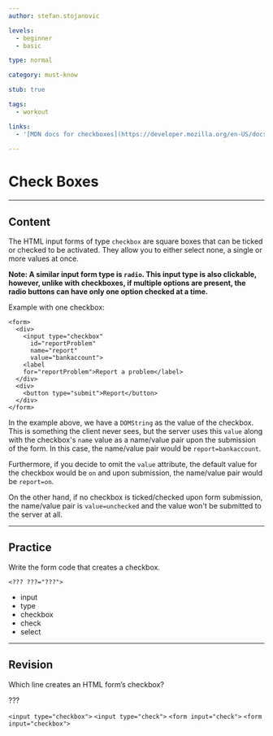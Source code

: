 ```yaml
---
author: stefan.stojanovic

levels:
  - beginner
  - basic

type: normal

category: must-know

stub: true

tags:
  - workout

links:
  - '[MDN docs for checkboxes](https://developer.mozilla.org/en-US/docs/Web/HTML/Element/input/checkbox){website}'
  
---
```

# Check Boxes
---
## Content

The HTML input forms of type `checkbox` are square boxes that can be ticked or checked to be activated. They allow you to either select none, a single or more values at once.

**Note: A similar input form type is `radio`. This input type is also clickable, however, unlike with checkboxes, if multiple options are present, the radio buttons can have only one option checked at a time.**

Example with one checkbox:
```
<form>
  <div>
    <input type="checkbox" 
      id="reportProblem" 
      name="report" 
      value="bankaccount">
    <label 
    for="reportProblem">Report a problem</label>
  </div>
  <div>
    <button type="submit">Report</button>
  </div>
</form>
```

In the example above, we have a `DOMString` as the value of the checkbox. This is something the client never sees, but the server uses this `value` along with the checkbox's `name` value as a name/value pair upon the submission of the form. In this case, the name/value pair would be `report=bankaccount`.

Furthermore, if you decide to omit the `value` attribute, the default value for the checkbox would be `on` and upon submission, the name/value pair would be `report=on`.

On the other hand, if no checkbox is ticked/checked upon form submission, the name/value pair is `value=unchecked` and the value won't be submitted to the server at all.


---
## Practice

Write the form code that creates a checkbox.

`<??? ???="???">`

* input
* type
* checkbox
* check
* select

---
## Revision

Which line creates an HTML form’s checkbox?

???

`<input type="checkbox">`
`<input type="check">`
`<form input="check">`
`<form input="checkbox">`

